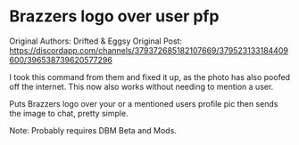 # Brazzers logo over user pfp
Original Authors: Drifted & Eggsy
Original Post: https://discordapp.com/channels/379372685182107669/379523133184409600/396538739620577296

I took this command from them and fixed it up, as the photo has also poofed off the internet. This now also works without needing to mention a user.

Puts Brazzers logo over your or a mentioned users profile pic then sends the image to chat, pretty simple. 

Note: Probably requires DBM Beta and Mods.